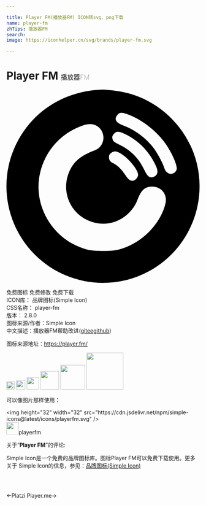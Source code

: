 ```yaml
---

title: Player FM(播放器FM) ICON转svg、png下载
name: player-fm
zhTips: 播放器FM
search: 
image: https://iconhelper.cn/svg/brands/player-fm.svg

---
```


# Player FM  <small style="font-size: 60%;font-weight: 100">播放器FM</small>

<div id="svg" class="svg-wrap">
<svg role="img" xmlns="http://www.w3.org/2000/svg" viewBox="0 0 24 24"><title>Player FM icon</title><path d="M11.976 0a12 12 0 00-.347.012c-.323.021-.771.063-1.129.11-3.29.448-6.096 2.1-7.993 4.56a12.027 12.027 0 00-1.22 1.94 12 12 0 00-.173.358c-.092.198-.179.4-.261.603a12 12 0 00-.288.788l-.045.143A12 12 0 000 11.986v.037A12 12 0 0012 24a12 12 0 0011.939-10.79l.003-.024A12 12 0 0024 12.018v-.048a12 12 0 00-.769-4.182c-.04-.105-.081-.21-.125-.313a12 12 0 00-.226-.507c-1.487-3.15-4.299-5.59-7.698-6.506-.76-.208-1.978-.39-2.813-.444A12 12 0 0012.024 0h-.048zm2.321 2.88c.166.001.377.056.675.159 1.782.611 3.773 2.157 4.856 3.764.752 1.118 1.337 2.428 1.337 2.987 0 .358-.35.681-.725.681-.35 0-.708-.305-.804-.68-.13-.525-.83-1.852-1.345-2.534-.917-1.205-2.332-2.262-3.72-2.777-.979-.367-1.232-.795-.778-1.336.152-.182.29-.267.504-.265zm-3.885 1.4c.26.001.495.056.7.165 1.31.664 1.24 2.568-.122 3.092-1.686.637-2.533 1.319-3.084 2.437-1.153 2.34-.21 5.1 2.123 6.218 1.712.821 3.668.533 5.03-.725.62-.576.961-1.074 1.267-1.878.428-1.126.917-1.545 1.79-1.545 1.119 0 1.887.943 1.66 2.026-.463 2.13-2.253 4.27-4.42 5.275-1.196.55-1.851.69-3.362.69-1.485 0-2.131-.131-3.284-.655-3.144-1.424-5.075-4.83-4.673-8.21a8.123 8.123 0 015.511-6.734c.315-.105.603-.157.864-.156zm3.463.96c.217.004.499.105.914.306 1.686.803 3.083 2.279 3.834 4.035.28.672.14 1.109-.41 1.283-.42.123-.7-.104-1.066-.864-.681-1.441-1.65-2.437-3.013-3.11-.795-.384-.891-.471-.97-.847-.035-.2 0-.314.184-.532.157-.184.31-.276.527-.271zm-.398 2.443c.23-.001.496.108.84.334.961.629 2.044 1.983 2.044 2.55 0 .289-.28.656-.559.725-.376.097-.646-.087-1.04-.707-.427-.655-.925-1.153-1.44-1.415-.446-.227-.577-.402-.577-.769a.58.58 0 01.245-.515.727.727 0 01.487-.203z"/></svg>
</div>
<detail full-name='player-fm'></detail>

<div class="detail-page">
<p>
<span><span class="badge-success badge">免费图标</span> <span class="badge-success badge">免费修改</span>  <span class="badge-success badge">免费下载</span> </span>
<br/>
<span>
ICON库：
<span class="badge-secondary badge">品牌图标(Simple Icon)</span> 
</span>
<br/>
<span>
CSS名称：
<span class="badge-secondary badge">player-fm</span> 
</span>

<br/>
<span>
版本：
<span class="badge-secondary badge">2.8.0</span> 
</span>
<br/>
<span>图标来源/作者：<span class="badge-light badge">Simple Icon</span></span> 
<br/>
<span class="zh-detail">中文描述：<span class="badge-primary badge">播放器FM</span><span class="help-link"><span>帮助改进</span>(<a href="https://gitee.com/liuwave/icon-helper/edit/master/json/brands/player-fm.json" target="_blank" rel="noopener noreferrer">gitee</a><a href="https://github.com/liuwave/icon-helper/edit/master/json/brands/player-fm.json" target="_blank" rel="noopener noreferrer">github</a></span>)</span><br/>
</p>
</div><div class="description description alert alert-light"><p>图标来源地址：<a href="https://player.fm/" target="_blank" rel="noopener noreferrer">https://player.fm/</a></p></div>
<div class="alert alert-dark">
<img height="21" width="21" src="https://cdn.jsdelivr.net/npm/simple-icons@latest/icons/playerfm.svg" />
<img height="24" width="24" src="https://cdn.jsdelivr.net/npm/simple-icons@latest/icons/playerfm.svg" />
<img height="32" width="32" src="https://cdn.jsdelivr.net/npm/simple-icons@latest/icons/playerfm.svg" />
<img height="48" width="48" src="https://cdn.jsdelivr.net/npm/simple-icons@latest/icons/playerfm.svg" />
<img height="64" width="64" src="https://cdn.jsdelivr.net/npm/simple-icons@latest/icons/playerfm.svg" />
<img height="96" width="96" src="https://cdn.jsdelivr.net/npm/simple-icons@latest/icons/playerfm.svg" />

</div>
<div>
  <p>可以像图片那样使用：    
  </p>
  <div class="alert alert-primary" style="font-size: 14px">
    &lt;img height="32" width="32" src="https://cdn.jsdelivr.net/npm/simple-icons@latest/icons/playerfm.svg" /&gt;
    <copy-btn content='<img height="32" width="32" src="https://cdn.jsdelivr.net/npm/simple-icons@latest/icons/playerfm.svg" />'></copy-btn>
  </div>
  <div class="alert alert-secondary">
    <img height="32" width="32" src="https://cdn.jsdelivr.net/npm/simple-icons@latest/icons/playerfm.svg" />playerfm
    <copy-btn content="playerfm" btn-title="复制图标名称"></copy-btn>
  </div>
</div>
<div class="icon-detail__container">
<p>关于“<b>Player FM</b>”的评论:</p>
</div>
<Vssue title="关于“Player FM”的评论" />
<div><p>Simple Icon是一个免费的品牌图标库。图标Player FM可以免费下载使用。更多关于  Simple Icon的信息，参见：<a target="_blank" href="https://iconhelper.cn/brands.html">品牌图标(Simple Icon)</a>
</p></div>


<div style="padding:2rem 0 " class="page-nav"><p class="inner"><span class="prev">←<router-link to="/icon/platzi.html">Platzi</router-link></span> <span class="next"><router-link to="/icon/player-me.html">Player.me</router-link>→</span></p></div>
